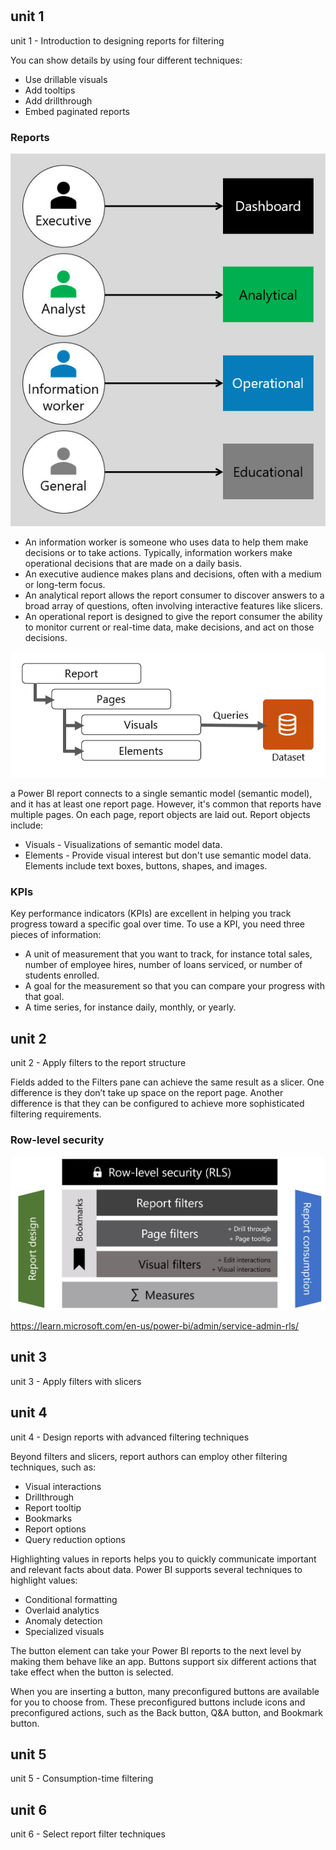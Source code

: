 #

## unit 1

unit 1 - Introduction to designing reports for filtering

You can show details by using four different techniques:

* Use drillable visuals
* Add tooltips
* Add drillthrough
* Embed paginated reports

### Reports

![a](img/2025-01-11-19-35-55.png)

* An information worker is someone who uses data to help them make decisions or to take actions. Typically, information workers make operational decisions that are made on a daily basis.
* An executive audience makes plans and decisions, often with a medium or long-term focus.
* An analytical report allows the report consumer to discover answers to a broad array of questions, often involving interactive features like slicers.
* An operational report is designed to give the report consumer the ability to monitor current or real-time data, make decisions, and act on those decisions.

![a](img/2025-01-11-19-37-04.png)

a Power BI report connects to a single semantic model (semantic model), and it has at least one report page. However, it's common that reports have multiple pages. On each page, report objects are laid out. Report objects include:

* Visuals - Visualizations of semantic model data.
* Elements - Provide visual interest but don't use semantic model data. Elements include text boxes, buttons, shapes, and images.

### KPIs

Key performance indicators (KPIs) are excellent in helping you track progress toward a specific goal over time. To use a KPI, you need three pieces of information:

* A unit of measurement that you want to track, for instance total sales, number of employee hires, number of loans serviced, or number of students enrolled.
* A goal for the measurement so that you can compare your progress with that goal.
* A time series, for instance daily, monthly, or yearly.

## unit 2

unit 2 - Apply filters to the report structure

Fields added to the Filters pane can achieve the same result as a slicer. One difference is they don’t take up space on the report page. Another difference is that they can be configured to achieve more sophisticated filtering requirements.

### Row-level security

![a](img/2025-01-11-19-41-17.png)

<https://learn.microsoft.com/en-us/power-bi/admin/service-admin-rls/>

## unit 3

unit 3 - Apply filters with slicers

## unit 4

unit 4 - Design reports with advanced filtering techniques

Beyond filters and slicers, report authors can employ other filtering techniques, such as:

* Visual interactions
* Drillthrough
* Report tooltip
* Bookmarks
* Report options
* Query reduction options

Highlighting values in reports helps you to quickly communicate important and relevant facts about data. Power BI supports several techniques to highlight values:

* Conditional formatting
* Overlaid analytics
* Anomaly detection
* Specialized visuals

The button element can take your Power BI reports to the next level by making them behave like an app. Buttons support six different actions that take effect when the button is selected.

When you are inserting a button, many preconfigured buttons are available for you to choose from. These preconfigured buttons include icons and preconfigured actions, such as the Back button, Q&A button, and Bookmark button.

## unit 5

unit 5 - Consumption-time filtering

## unit 6

unit 6 - Select report filter techniques
